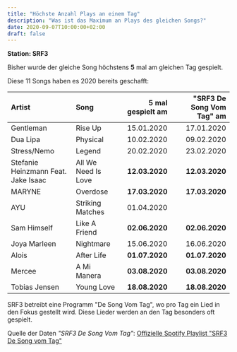 ```yaml
---
title: "Höchste Anzahl Plays an einem Tag"
description: "Was ist das Maximum an Plays des gleichen Songs?"
date: 2020-09-07T10:00:00+02:00
draft: false
---
```


**Station: SRF3**

Bisher wurde der gleiche Song höchstens **5** mal am gleichen Tag gespielt.

Diese 11 Songs haben es 2020 bereits geschafft:

| Artist | Song | 5 mal gespielt am | "SRF3 De Song Vom Tag" am |
|:-|:-|-:|-:|
| Gentleman | Rise Up | 15.01.2020 | 17.01.2020 |
| Dua Lipa | Physical | 10.02.2020 | 09.02.2020 |
| Stress/Nemo | Legend | 20.02.2020 | 23.02.2020 |
| Stefanie Heinzmann Feat. Jake Isaac | All We Need Is Love | **12.03.2020** | **12.03.2020** |
| MARYNE | Overdose | **17.03.2020** | **17.03.2020** |
| AYU | Striking Matches | 01.04.2020 | |
| Sam Himself | Like A Friend | **02.06.2020** | **02.06.2020** |
| Joya Marleen | Nightmare | 15.06.2020 | 16.06.2020 |
| Alois | After Life | **01.07.2020** | **01.07.2020** |
| Mercee | A Mi Manera | **03.08.2020** | **03.08.2020** |
| Tobias Jensen | Young Love | **18.08.2020** | **18.08.2020** |

SRF3 betreibt eine Programm "De Song Vom Tag", wo pro Tag ein Lied in den Fokus gestellt wird. Diese Lieder werden an den Tag besonders oft gespielt.

Quelle der Daten _"SRF3 De Song Vom Tag"_: [Offizielle Spotify Playlist "SRF3 De Song vom Tag"](https://open.spotify.com/playlist/1JRFGC5Z6TDcD0aJkTIjO8?si=KwSKWAoFQwqFhhmHCD-J2A)

